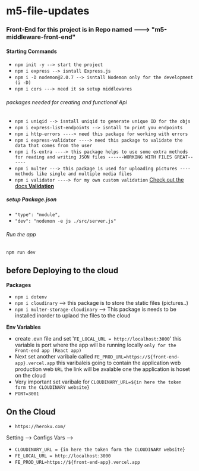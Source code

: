 # m5-file-updates

### Front-End for this project is in Repo named ---> "m5-middleware-front-end"

#### Starting Commands

- `npm init -y --> start the project`
- `npm i express --> isntall Express.js`
- `npm i -D nodemon@2.0.7 --> isntall Nodemon only for the development (i -D)`
- `npm i cors ---> need it so setup middlewares `

###### packages needed for creating and functional Api

- `npm i uniqid --> isntall uniqid to generate unique ID for the objs`
- `npm i express-list-endpoints --> isntall to print you endpoints`
- `npm i http-errors ----> need this package for working with errors`
- `npm i express-validator ----> need this package to validate the data that comes from the user`
- `npm i fs-extra ----> this package helps to use some extra methods for reading and writing JSON files ------WORKING WITH FILES GREAT------`
- `npm i multer ---> this package is used for uploading pictures ---- methods like single and multiple media files`
- `npm i validator ----> for my own custom validation` <a href="https://github.com/validatorjs/validator.js#validators"> Check out the docs <strong> Validation</strong> </a>

##### setup Package.json

- `"type": "module",`
- `"dev": "nodemon -e js ./src/server.js"`

###### Run the app

`npm run dev`

## before Deploying to the cloud

<strong>Packages</strong>

- `npm i dotenv`
- `npm i cloudinary` --> this package is to store the static files (pictures..)
- `npm i multer-storage-cloudinary` --> This package is needs to be installed inorder to uplaod the files to the cloud

<strong>Env Variables </strong>

- create .evn file and set '`FE_LOCAL_URL = http://localhost:3000`' this variable is port where the app will be running locally `only for the Front-end app (React app)`
- Next set another varibale called `FE_PROD_URL=https://${front-end-app}.vercel.app` this varibaleis going to contain the application web production web `URL` the link will be avalable one the application is hoset on the cloud
- Very important set varibale for `CLOUDINARY_URL=${in here the token form the CLOUDINARY website}`
- `PORT=3001`

## On the Cloud

- `https://heroku.com/`

Setting --> Configs Vars -->

- `CLOUDINARY_URL = {in here the token form the CLOUDINARY website}`
- `FE_LOCAL_URL = http://localhost:3000`
- `FE_PROD_URL=https://${front-end-app}.vercel.app`
